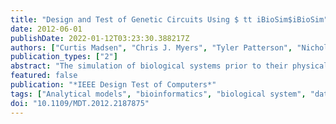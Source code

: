 ```yaml
---
title: "Design and Test of Genetic Circuits Using $ tt iBioSim$iBioSim"
date: 2012-06-01
publishDate: 2022-01-12T03:23:30.388217Z
authors: ["Curtis Madsen", "Chris J. Myers", "Tyler Patterson", "Nicholas Roehner", "Jason T. Stevens", "Chris Winstead"]
publication_types: ["2"]
abstract: "The simulation of biological systems prior to their physical implementation can save time, money, and potentially provide insights into alternate designs. This paper presents a simulation environment which allows for a visual design process ultimately leading to a formal model which can be efficiently simulated."
featured: false
publication: "*IEEE Design Test of Computers*"
tags: ["Analytical models", "bioinformatics", "biological system", "data visualisation", "DNA", "formal model", "genetic circuit", "genetics", "iBioSim", "Integrated circuit modeling", "Molecular biophysics", "simulation environment", "Stochastic processes", "test", "visual design process"]
doi: "10.1109/MDT.2012.2187875"
---
```


